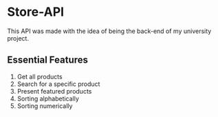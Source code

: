 # Store-API

This API was made with the idea of being the back-end of my university project.

## Essential Features

1. Get all products
1. Search for a specific product
1. Present featured products
1. Sorting alphabetically
1. Sorting numerically
